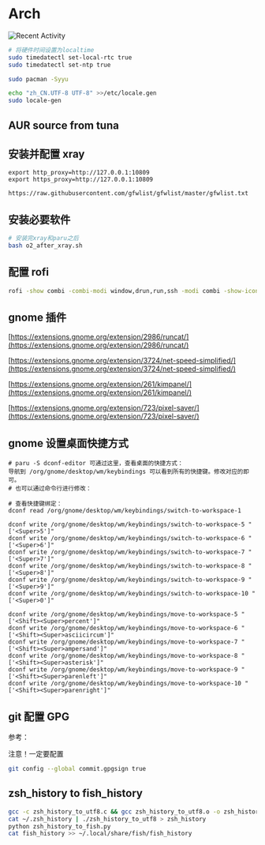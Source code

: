 # Arch

![Recent Activity](https://images.repography.com/23529907/kaigedong/arch_best_config/recent-activity/92f237efa55d68089e80cfaf1a14c6fa.svg)

```bash
# 将硬件时间设置为localtime
sudo timedatectl set-local-rtc true
sudo timedatectl set-ntp true

sudo pacman -Syyu

echo "zh_CN.UTF-8 UTF-8" >>/etc/locale.gen
sudo locale-gen
```

## AUR source from tuna

## 安装并配置 xray

```
export http_proxy=http://127.0.0.1:10809
export https_proxy=http://127.0.0.1:10809

https://raw.githubusercontent.com/gfwlist/gfwlist/master/gfwlist.txt
```

## 安装必要软件

```bash
# 安装完xray和paru之后
bash o2_after_xray.sh
```

## 配置 rofi

```bash
rofi -show combi -combi-modi window,drun,run,ssh -modi combi -show-icons -dpi 180 -icon-theme 'Papirus'
```

## gnome 插件

[https://extensions.gnome.org/extension/2986/runcat/](https://extensions.gnome.org/extension/2986/runcat/)

[https://extensions.gnome.org/extension/3724/net-speed-simplified/](https://extensions.gnome.org/extension/3724/net-speed-simplified/)

[https://extensions.gnome.org/extension/261/kimpanel/](https://extensions.gnome.org/extension/261/kimpanel/)

[https://extensions.gnome.org/extension/723/pixel-saver/](https://extensions.gnome.org/extension/723/pixel-saver/)


## gnome 设置桌面快捷方式

```
# paru -S dconf-editor 可通过这里，查看桌面的快捷方式：
导航到 /org/gnome/desktop/wm/keybindings 可以看到所有的快捷键。修改对应的即可。
# 也可以通过命令行进行修改：

# 查看快捷键绑定：
dconf read /org/gnome/desktop/wm/keybindings/switch-to-workspace-1

dconf write /org/gnome/desktop/wm/keybindings/switch-to-workspace-5 "['<Super>5']"
dconf write /org/gnome/desktop/wm/keybindings/switch-to-workspace-6 "['<Super>6']"
dconf write /org/gnome/desktop/wm/keybindings/switch-to-workspace-7 "['<Super>7']"
dconf write /org/gnome/desktop/wm/keybindings/switch-to-workspace-8 "['<Super>8']"
dconf write /org/gnome/desktop/wm/keybindings/switch-to-workspace-9 "['<Super>9']"
dconf write /org/gnome/desktop/wm/keybindings/switch-to-workspace-10 "['<Super>0']"

dconf write /org/gnome/desktop/wm/keybindings/move-to-workspace-5 "['<Shift><Super>percent']"
dconf write /org/gnome/desktop/wm/keybindings/move-to-workspace-6 "['<Shift><Super>asciicircum']"
dconf write /org/gnome/desktop/wm/keybindings/move-to-workspace-7 "['<Shift><Super>ampersand']"
dconf write /org/gnome/desktop/wm/keybindings/move-to-workspace-8 "['<Shift><Super>asterisk']"
dconf write /org/gnome/desktop/wm/keybindings/move-to-workspace-9 "['<Shift><Super>parenleft']"
dconf write /org/gnome/desktop/wm/keybindings/move-to-workspace-10 "['<Shift><Super>parenright']"
```

## git 配置 GPG

参考：[](https://docs.github.com/cn/authentication/managing-commit-signature-verification/checking-for-existing-gpg-keys)

注意！一定要配置

```bash
git config --global commit.gpgsign true
```

## zsh_history to fish_history

```bash
gcc -c zsh_history_to_utf8.c && gcc zsh_history_to_utf8.o -o zsh_history_to_utf8
cat ~/.zsh_history | ./zsh_history_to_utf8 > zsh_history
python zsh_history_to_fish.py
cat fish_history >> ~/.local/share/fish/fish_history
```
